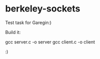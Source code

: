 # berkeley-sockets
Test task for Garegin:)

Build it:

gcc server.c -o server
gcc client.c -o client

:)
